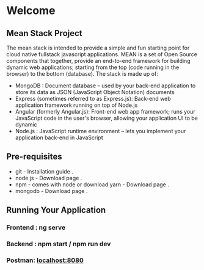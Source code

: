# Welcome
## Mean Stack Project

The mean stack is intended to provide a simple and fun starting point for cloud native fullstack javascript applications.
MEAN is a set of Open Source components that together, provide an end-to-end framework for building dynamic web applications; starting from the top (code running in the browser) to the bottom (database). The stack is made up of:

- MongoDB : Document database – used by your back-end application to store its data as JSON (JavaScript Object Notation) documents
- Express (sometimes referred to as Express.js): Back-end web application framework running on top of Node.js
- Angular (formerly Angular.js): Front-end web app framework; runs your JavaScript code in the user's browser, allowing your application UI to be dynamic
- Node.js : JavaScript runtime environment – lets you implement your application back-end in JavaScript


## Pre-requisites

- git - Installation guide .
- node.js - Download page .
- npm - comes with node or download yarn - Download page .
- mongodb - Download page .

## Running Your Application
### Frontend : ng serve
### Backend : npm start / npm run dev 
### Postman: [localhost:8080](http://localhost:8080/api)
